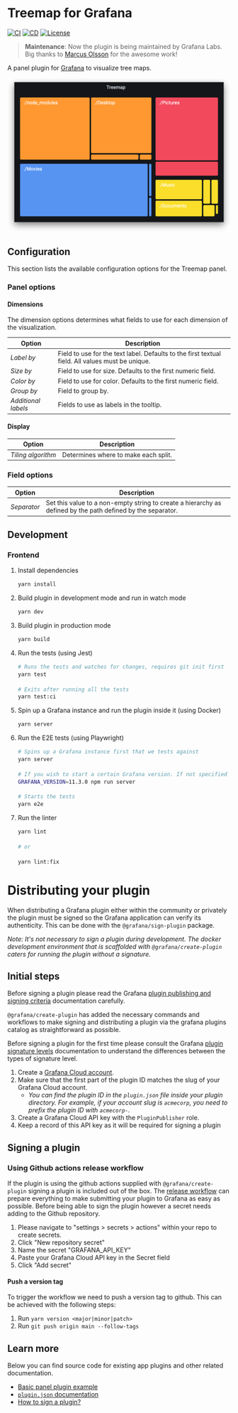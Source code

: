 # Treemap for Grafana

[![CI](https://github.com/grafana/grafana-treemap-panel/actions/workflows/push.yml/badge.svg)](https://github.com/grafana/grafana-treemap-panel/actions/workflows/push.yml)
[![CD](https://github.com/grafana/grafana-treemap-panel/actions/workflows/publish.yml/badge.svg)](https://github.com/grafana/grafana-treemap-panel/actions/workflows/publish.yml)
[![License](https://img.shields.io/github/license/grafana/grafana-treemap-panel)](LICENSE)

<!-- Disabled "query not supported" badges.  -->
<!-- [![Marketplace](https://img.shields.io/badge/dynamic/json?logo=grafana&color=F47A20&label=marketplace&prefix=v&query=%24.items%5B%3F%28%40.slug%20%3D%3D%20%22marcusolsson-treemap-panel%22%29%5D.version&url=https%3A%2F%2Fgrafana.com%2Fapi%2Fplugins)](https://grafana.com/grafana/plugins/marcusolsson-treemap-panel) -->
<!-- [![Downloads](https://img.shields.io/badge/dynamic/json?logo=grafana&color=F47A20&label=downloads&query=%24.items%5B%3F%28%40.slug%20%3D%3D%20%22marcusolsson-treemap-panel%22%29%5D.downloads&url=https%3A%2F%2Fgrafana.com%2Fapi%2Fplugins)](https://grafana.com/grafana/plugins/marcusolsson-treemap-panel) -->

> **Maintenance**: Now the plugin is being maintained by Grafana Labs. Big thanks to [Marcus Olsson](https://twitter.com/marcusolsson) for the awesome work!

A panel plugin for [Grafana](https://grafana.com) to visualize tree maps.

![Screenshot](https://github.com/grafana/grafana-treemap-panel/raw/main/src/img/screenshot.png)

## Configuration

This section lists the available configuration options for the Treemap panel.

### Panel options

#### Dimensions

The dimension options determines what fields to use for each dimension of the visualization.

| Option              | Description                                                                                      |
|---------------------|--------------------------------------------------------------------------------------------------|
| _Label by_          | Field to use for the text label. Defaults to the first textual field. All values must be unique. |
| _Size by_           | Field to use for size. Defaults to the first numeric field.                                      |
| _Color by_          | Field to use for color. Defaults to the first numeric field.                                     |
| _Group by_          | Field to group by.                                                                               |
| _Additional labels_ | Fields to use as labels in the tooltip.                                                          |

#### Display

| Option             | Description                          |
|--------------------|--------------------------------------|
| _Tiling algorithm_ | Determines where to make each split. |

### Field options

| Option      | Description                                                                                                 |
|-------------|-------------------------------------------------------------------------------------------------------------|
| _Separator_ | Set this value to a non-empty string to create a hierarchy as defined by the path defined by the separator. |


## Development

### Frontend

1. Install dependencies

   ```bash
   yarn install
   ```

2. Build plugin in development mode and run in watch mode

   ```bash
   yarn dev
   ```

3. Build plugin in production mode

   ```bash
   yarn build
   ```

4. Run the tests (using Jest)

   ```bash
   # Runs the tests and watches for changes, requires git init first
   yarn test

   # Exits after running all the tests
   yarn test:ci
   ```

5. Spin up a Grafana instance and run the plugin inside it (using Docker)

   ```bash
   yarn server
   ```

6. Run the E2E tests (using Playwright)

   ```bash
   # Spins up a Grafana instance first that we tests against
   yarn server

   # If you wish to start a certain Grafana version. If not specified will use latest by default
   GRAFANA_VERSION=11.3.0 npm run server

   # Starts the tests
   yarn e2e
   ```

7. Run the linter

   ```bash
   yarn lint

   # or

   yarn lint:fix
   ```

# Distributing your plugin

When distributing a Grafana plugin either within the community or privately the plugin must be signed so the Grafana application can verify its authenticity. This can be done with the `@grafana/sign-plugin` package.

_Note: It's not necessary to sign a plugin during development. The docker development environment that is scaffolded with `@grafana/create-plugin` caters for running the plugin without a signature._

## Initial steps

Before signing a plugin please read the Grafana [plugin publishing and signing criteria](https://grafana.com/legal/plugins/#plugin-publishing-and-signing-criteria) documentation carefully.

`@grafana/create-plugin` has added the necessary commands and workflows to make signing and distributing a plugin via the grafana plugins catalog as straightforward as possible.

Before signing a plugin for the first time please consult the Grafana [plugin signature levels](https://grafana.com/legal/plugins/#what-are-the-different-classifications-of-plugins) documentation to understand the differences between the types of signature level.

1. Create a [Grafana Cloud account](https://grafana.com/signup).
2. Make sure that the first part of the plugin ID matches the slug of your Grafana Cloud account.
   - _You can find the plugin ID in the `plugin.json` file inside your plugin directory. For example, if your account slug is `acmecorp`, you need to prefix the plugin ID with `acmecorp-`._
3. Create a Grafana Cloud API key with the `PluginPublisher` role.
4. Keep a record of this API key as it will be required for signing a plugin

## Signing a plugin

### Using Github actions release workflow

If the plugin is using the github actions supplied with `@grafana/create-plugin` signing a plugin is included out of the box. The [release workflow](./.github/workflows/release.yml) can prepare everything to make submitting your plugin to Grafana as easy as possible. Before being able to sign the plugin however a secret needs adding to the Github repository.

1. Please navigate to "settings > secrets > actions" within your repo to create secrets.
2. Click "New repository secret"
3. Name the secret "GRAFANA_API_KEY"
4. Paste your Grafana Cloud API key in the Secret field
5. Click "Add secret"

#### Push a version tag

To trigger the workflow we need to push a version tag to github. This can be achieved with the following steps:

1. Run `yarn version <major|minor|patch>`
2. Run `git push origin main --follow-tags`

## Learn more

Below you can find source code for existing app plugins and other related documentation.

- [Basic panel plugin example](https://github.com/grafana/grafana-plugin-examples/tree/master/examples/panel-basic#readme)
- [`plugin.json` documentation](https://grafana.com/developers/plugin-tools/reference/plugin-json)
- [How to sign a plugin?](https://grafana.com/developers/plugin-tools/publish-a-plugin/sign-a-plugin)
